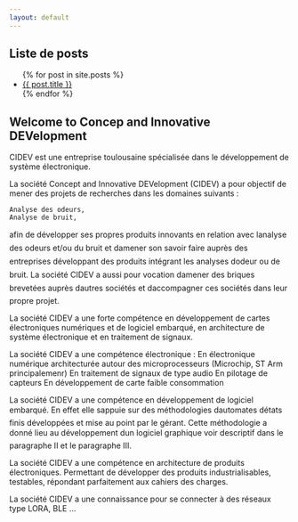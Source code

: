 ```yaml
---
layout: default
---
```



## Liste de posts


<ul>
  {% for post in site.posts %}
    <li>
      <a href="{{ post.url }}">{{ post.title }}</a>
    </li>
  {% endfor %}
</ul>


## Welcome to Concep and Innovative DEVelopment 

CIDEV est une entreprise toulousaine spécialisée dans le développement de système électronique. 

La société Concept and Innovative DEVelopment (CIDEV) a pour objectif de mener des projets de recherches dans les domaines suivants :

	Analyse des odeurs, 
	Analyse de bruit,

afin de développer ses propres produits innovants en relation avec lanalyse des odeurs et/ou du bruit et damener son savoir faire auprès des entreprises développant des produits intégrant les analyses dodeur ou de bruit. La société CIDEV a aussi pour vocation damener des briques brevetées auprès dautres sociétés et daccompagner ces sociétés dans leur propre projet.

La société CIDEV a une forte compétence en développement de cartes électroniques numériques et de logiciel embarqué, en architecture de système électronique et en traitement de signaux.

La société CIDEV a une compétence électronique :
	En électronique numérique architecturée autour des microprocesseurs (Microchip, ST Arm principalemenr)
	En traitement de signaux de type audio 
	En pilotage de capteurs
	En développement de carte faible consommation

La société CIDEV a une compétence en développement de logiciel embarqué. En effet elle sappuie sur des méthodologies dautomates détats finis développées et mise au point par le gérant. Cette méthodologie a donné lieu au développement dun logiciel graphique voir descriptif dans le paragraphe II et le paragraphe III.

La société CIDEV a une compétence en architecture de produits électroniques. Permettant de développer des produits industrialisables, testables, répondant parfaitement aux cahiers des charges. 

La société CIDEV a une connaissance pour se connecter à des réseaux type LORA, BLE ... 



